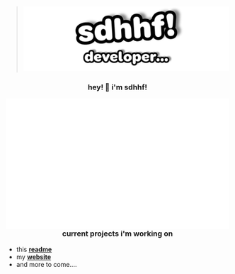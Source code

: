 > ![alt text](image.png)
<h3 align="center">hey! 👋 i'm sdhhf!</h3>
<a href="#"><img align="right" src="https://raw.githubusercontent.com/sdhhf1245/stats/refs/heads/output/generated/overview.svg" /></a>

---
<h3 align="center"></a>current projects i'm working on</a></h3>

- this **[readme](https://github.com/sdhhf1245/sdhhf1245/tree/main)**
- my **[website](https://github.com/sdhhf1245/sdhhf1245.github.io)**
- and more to come....
